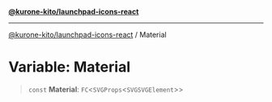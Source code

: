 [**@kurone-kito/launchpad-icons-react**](../README.md)

***

[@kurone-kito/launchpad-icons-react](../globals.md) / Material

# Variable: Material

> `const` **Material**: `FC`\<`SVGProps`\<`SVGSVGElement`\>\>
